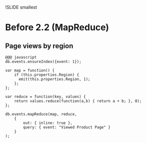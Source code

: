 !SLIDE smallest

# Before 2.2 (MapReduce) #

## Page views by region

    @@@ javascript
    db.events.ensureIndex({event: 1});

    var map = function() {
        if (this.properties.Region) {
          emit(this.properties.Region, 1);
        };
    };

    var reduce = function(key, values) {
        return values.reduce(function(a,b) { return a + b; }, 0);
    };

    db.events.mapReduce(map, reduce, 
        { 
            out: { inline: true },
            query: { event: "Viewed Product Page" }
        }
    );
